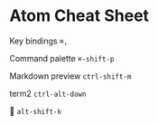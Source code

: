 # Atom Cheat Sheet

Key bindings ```⌘,```

Command palette ```⌘-shift-p```

Markdown preview ```ctrl-shift-m```

term2 ```ctrl-alt-down```

 ```alt-shift-k```
